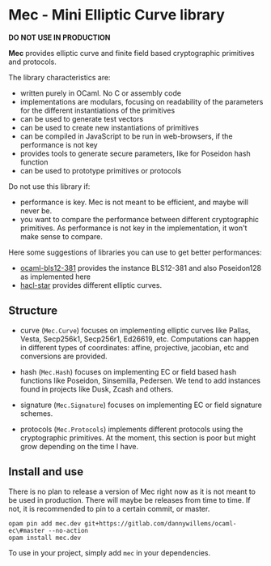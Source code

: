 # Mec - Mini Elliptic Curve library

**DO NOT USE IN PRODUCTION**


**Mec** provides elliptic curve and finite field based cryptographic primitives and protocols.

The library characteristics are:
- written purely in OCaml. No C or assembly code
- implementations are modulars, focusing on readability of the parameters for
  the different instantiations of the primitives
- can be used to generate test vectors
- can be used to create new instantiations of primitives
- can be compiled in JavaScript to be run in web-browsers, if the performance is not key
- provides tools to generate secure parameters, like for Poseidon hash function
- can be used to prototype primitives or protocols

Do not use this library if:
- performance is key. Mec is not meant to be efficient, and maybe will never be.
- you want to compare the performance between different cryptographic
  primitives. As performance is not key in the implementation, it won't make
  sense to compare.

Here some suggestions of libraries you can use to get better performances:
- [ocaml-bls12-381](https://gitlab.com/dannywillems/ocaml-bls12-381) provides the instance BLS12-381 and also Poseidon128 as implemented here
- [hacl-star](https://github.com/project-everest/hacl-star/) provides different elliptic curves.


## Structure

- curve (`Mec.Curve`) focuses on implementing elliptic curves like Pallas,
  Vesta, Secp256k1, Secp256r1, Ed26619, etc. Computations can happen in
  different types of coordinates: affine, projective, jacobian, etc and
  conversions are provided.

- hash (`Mec.Hash`) focuses on implementing EC or field based hash functions
  like Poseidon, Sinsemilla, Pedersen. We tend to add instances found in
  projects like Dusk, Zcash and others.
  
- signature (`Mec.Signature`) focuses on implementing EC or field signature schemes.

- protocols (`Mec.Protocols`) implements different protocols using the
  cryptographic primitives. At the moment, this section is poor but might grow
  depending on the time I have.


## Install and use

There is no plan to release a version of Mec right now as it is not meant to be
used in production. There will maybe be releases from time to time. If not, it
is recommended to pin to a certain commit, or master.

```shell
opam pin add mec.dev git+https://gitlab.com/dannywillems/ocaml-ec\#master --no-action
opam install mec.dev
```

To use in your project, simply add `mec` in your dependencies.
